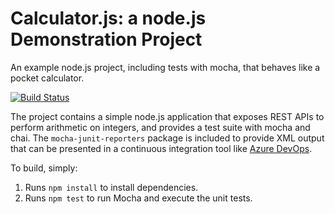 Calculator.js: a node.js Demonstration Project
==============================================
An example node.js project, including tests with mocha, that behaves like
a pocket calculator.

[![Build Status](https://dev.azure.com/benoitpezet0475/Enabling%20continuous/_apis/build/status/benbtkpub.calculator?branchName=refs%2Fpull%2F1%2Fmerge)](https://dev.azure.com/benoitpezet0475/Enabling%20continuous/_build/latest?definitionId=6&branchName=refs%2Fpull%2F1%2Fmerge)



The project contains a simple node.js application that exposes REST APIs
to perform arithmetic on integers, and provides a test suite with mocha
and chai.  The `mocha-junit-reporters` package is included to provide XML
output that can be presented in a continuous integration tool like
[Azure DevOps](https://azure.com/devops).

To build, simply:

1. Runs `npm install` to install dependencies.
2. Runs `npm test` to run Mocha and execute the unit tests.

